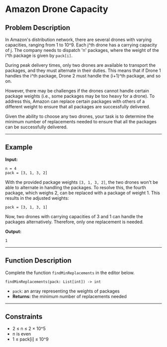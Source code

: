 # Amazon Drone Capacity

## Problem Description

In Amazon's distribution network, there are several drones with varying capacities, ranging from 1 to 10^9. Each j^th drone has a carrying capacity of j. The company needs to dispatch 'n' packages, where the weight of the i^th package is given by `pack[i]`.

During peak delivery times, only two drones are available to transport the packages, and they must alternate in their duties. This means that if Drone 1 handles the i^th package, Drone 2 must handle the (i+1)^th package, and so on.

However, there may be challenges if the drones cannot handle certain package weights (i.e., some packages may be too heavy for a drone). To address this, Amazon can replace certain packages with others of a different weight to ensure that all packages are successfully delivered.

Given the ability to choose any two drones, your task is to determine the minimum number of replacements needed to ensure that all the packages can be successfully delivered.

---

## Example

**Input:**
```
n = 4
pack = [3, 1, 3, 2]
```

With the provided package weights `[3, 1, 3, 2]`, the two drones won't be able to alternate in handling the packages. To resolve this, the fourth package, which weighs 2, can be replaced with a package of weight 1. This results in the adjusted weights:

```
pack = [3, 1, 3, 1]
```
Now, two drones with carrying capacities of 3 and 1 can handle the packages alternatively. Therefore, only one replacement is needed.

**Output:**
```
1
```

---

## Function Description

Complete the function `findMinReplacements` in the editor below.

```
findMinReplacements(pack: List[int]) -> int
```

- `pack`: an array representing the weights of packages
- **Returns:** the minimum number of replacements needed

---

## Constraints
- 2 ≤ n ≤ 2 × 10^5
- n is even
- 1 ≤ pack[i] ≤ 10^9
